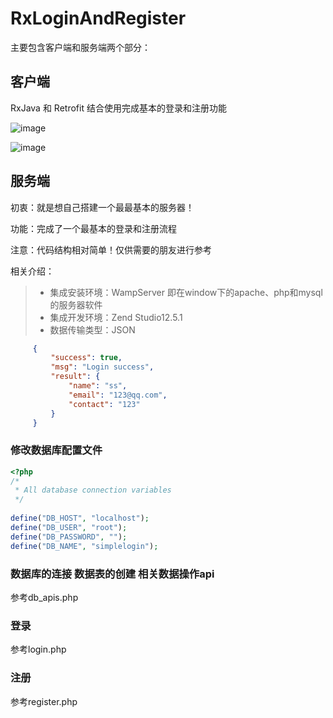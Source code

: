 # RxLoginAndRegister

主要包含客户端和服务端两个部分：

## 客户端

RxJava 和 Retrofit 结合使用完成基本的登录和注册功能

![image](https://raw.githubusercontent.com/feifei003603/RxLoginAndRegister/master/app/src/main/res/raw/login.jpg)

![image](https://github.com/feifei003603/RxLoginAndRegister/blob/master/app/src/main/res/raw/register.jpg?raw=true)

## 服务端

初衷：就是想自己搭建一个最最基本的服务器！

功能：完成了一个最基本的登录和注册流程

注意：代码结构相对简单！仅供需要的朋友进行参考

相关介绍：

> * 集成安装环境：WampServer 即在window下的apache、php和mysql的服务器软件
> * 集成开发环境：Zend Studio12.5.1
> * 数据传输类型：JSON
```json
     {
         "success": true,
         "msg": "Login success",
         "result": {
             "name": "ss",
             "email": "123@qq.com",
             "contact": "123"
         }
     }
```
     


### 修改数据库配置文件
```php
<?php
/*
 * All database connection variables
 */
 
define("DB_HOST", "localhost");
define("DB_USER", "root");
define("DB_PASSWORD", "");
define("DB_NAME", "simplelogin");
```

### 数据库的连接 数据表的创建 相关数据操作api
参考db_apis.php

### 登录
参考login.php

### 注册
参考register.php
